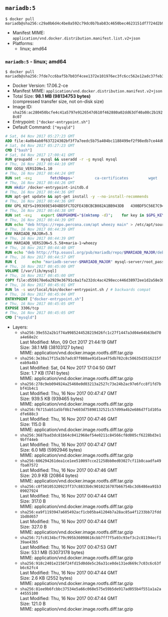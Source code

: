 ## `mariadb:5`

```console
$ docker pull mariadb@sha256:c29a0b6d4c4be8a592c79dc0b7bab83c4650bec4623151df7724d2b9f6716dfe
```

-	Manifest MIME: `application/vnd.docker.distribution.manifest.list.v2+json`
-	Platforms:
	-	linux; amd64

### `mariadb:5` - linux; amd64

```console
$ docker pull mariadb@sha256:7fde7cc6baf5b7b03f4cee1372e101976ec3fc6cc562e12adc37feb33a906e41
```

-	Docker Version: 17.06.2-ce
-	Manifest MIME: `application/vnd.docker.distribution.manifest.v2+json`
-	Total Size: **98.1 MB (98134753 bytes)**  
	(compressed transfer size, not on-disk size)
-	Image ID: `sha256:ac280450bcfe4c41a5797e9126547d610f462880a02dd63df40a08c2b1928c07`
-	Entrypoint: `["docker-entrypoint.sh"]`
-	Default Command: `["mysqld"]`

```dockerfile
# Sat, 04 Nov 2017 05:27:23 GMT
ADD file:4a0b4ab0f637224302bf3f7a7eedc5b75a404bc1188499ef2f98edb7ce44d0ed in / 
# Sat, 04 Nov 2017 05:27:23 GMT
CMD ["bash"]
# Sat, 04 Nov 2017 17:00:41 GMT
RUN groupadd -r mysql && useradd -r -g mysql mysql
# Thu, 16 Nov 2017 00:44:10 GMT
ENV GOSU_VERSION=1.10
# Thu, 16 Nov 2017 00:44:24 GMT
RUN set -ex; 		fetchDeps=' 		ca-certificates 		wget 	'; 	apt-get update; 	apt-get install -y --no-install-recommends $fetchDeps; 	rm -rf /var/lib/apt/lists/*; 		dpkgArch="$(dpkg --print-architecture | awk -F- '{ print $NF }')"; 	wget -O /usr/local/bin/gosu "https://github.com/tianon/gosu/releases/download/$GOSU_VERSION/gosu-$dpkgArch"; 	wget -O /usr/local/bin/gosu.asc "https://github.com/tianon/gosu/releases/download/$GOSU_VERSION/gosu-$dpkgArch.asc"; 		export GNUPGHOME="$(mktemp -d)"; 	gpg --keyserver ha.pool.sks-keyservers.net --recv-keys B42F6819007F00F88E364FD4036A9C25BF357DD4; 	gpg --batch --verify /usr/local/bin/gosu.asc /usr/local/bin/gosu; 	rm -r "$GNUPGHOME" /usr/local/bin/gosu.asc; 		chmod +x /usr/local/bin/gosu; 	gosu nobody true; 		apt-get purge -y --auto-remove $fetchDeps
# Thu, 16 Nov 2017 00:44:26 GMT
RUN mkdir /docker-entrypoint-initdb.d
# Thu, 16 Nov 2017 00:44:36 GMT
RUN apt-get update && apt-get install -y --no-install-recommends 		apt-transport-https ca-certificates 		pwgen 	&& rm -rf /var/lib/apt/lists/*
# Thu, 16 Nov 2017 00:44:36 GMT
ENV GPG_KEYS=199369E5404BD5FC7D2FE43BCBCB082A1BB943DB 	430BDF5C56E7C94E848EE60C1C4CBDCDCD2EFD2A 	4D1BB29D63D98E422B2113B19334A25F8507EFA5
# Thu, 16 Nov 2017 00:44:38 GMT
RUN set -ex; 	export GNUPGHOME="$(mktemp -d)"; 	for key in $GPG_KEYS; do 		gpg --keyserver ha.pool.sks-keyservers.net --recv-keys "$key"; 	done; 	gpg --export $GPG_KEYS > /etc/apt/trusted.gpg.d/mariadb.gpg; 	rm -r "$GNUPGHOME"; 	apt-key list
# Thu, 16 Nov 2017 00:44:39 GMT
RUN echo "deb https://repo.percona.com/apt wheezy main" > /etc/apt/sources.list.d/percona.list 	&& { 		echo 'Package: *'; 		echo 'Pin: release o=Percona Development Team'; 		echo 'Pin-Priority: 998'; 	} > /etc/apt/preferences.d/percona
# Thu, 16 Nov 2017 00:44:39 GMT
ENV MARIADB_MAJOR=5.5
# Thu, 16 Nov 2017 00:44:39 GMT
ENV MARIADB_VERSION=5.5.58+maria-1~wheezy
# Thu, 16 Nov 2017 00:44:40 GMT
RUN echo "deb http://ftp.osuosl.org/pub/mariadb/repo/$MARIADB_MAJOR/debian wheezy main" > /etc/apt/sources.list.d/mariadb.list 	&& { 		echo 'Package: *'; 		echo 'Pin: release o=MariaDB'; 		echo 'Pin-Priority: 999'; 	} > /etc/apt/preferences.d/mariadb
# Thu, 16 Nov 2017 00:44:57 GMT
RUN { 		echo "mariadb-server-$MARIADB_MAJOR" mysql-server/root_password password 'unused'; 		echo "mariadb-server-$MARIADB_MAJOR" mysql-server/root_password_again password 'unused'; 	} | debconf-set-selections 	&& apt-get update 	&& apt-get install -y 		"mariadb-server=$MARIADB_VERSION" 		percona-xtrabackup 		socat 	&& rm -rf /var/lib/apt/lists/* 	&& sed -ri 's/^user\s/#&/' /etc/mysql/my.cnf /etc/mysql/conf.d/* 	&& rm -rf /var/lib/mysql && mkdir -p /var/lib/mysql /var/run/mysqld 	&& chown -R mysql:mysql /var/lib/mysql /var/run/mysqld 	&& chmod 777 /var/run/mysqld 	&& find /etc/mysql/ -name '*.cnf' -print0 		| xargs -0 grep -lZE '^(bind-address|log)' 		| xargs -rt -0 sed -Ei 's/^(bind-address|log)/#&/' 	&& echo '[mysqld]\nskip-host-cache\nskip-name-resolve' > /etc/mysql/conf.d/docker.cnf
# Thu, 16 Nov 2017 00:45:00 GMT
VOLUME [/var/lib/mysql]
# Thu, 16 Nov 2017 00:45:00 GMT
COPY file:d559178e6a2929e36791c6a1fa232dc4ac4298ecc446d38972ee1d2a58e30621 in /usr/local/bin/ 
# Thu, 16 Nov 2017 00:45:01 GMT
RUN ln -s usr/local/bin/docker-entrypoint.sh / # backwards compat
# Thu, 16 Nov 2017 00:45:04 GMT
ENTRYPOINT ["docker-entrypoint.sh"]
# Thu, 16 Nov 2017 00:45:05 GMT
EXPOSE 3306/tcp
# Thu, 16 Nov 2017 00:45:05 GMT
CMD ["mysqld"]
```

-	Layers:
	-	`sha256:39e552a2b1f74a9985244528219d26fc1c27f1447a3d04e64b63bd70a4e68e2c`  
		Last Modified: Mon, 09 Oct 2017 21:44:19 GMT  
		Size: 38.1 MB (38103127 bytes)  
		MIME: application/vnd.docker.image.rootfs.diff.tar.gzip
	-	`sha256:3e38a17f15a3b7adc07f080ae91d1ea475db782c8c50635d3516215feab9a4b3`  
		Last Modified: Sat, 04 Nov 2017 17:04:50 GMT  
		Size: 1.7 KB (1741 bytes)  
		MIME: application/vnd.docker.image.rootfs.diff.tar.gzip
	-	`sha256:278c9eb094924a25460e0d03213a2527c73e24b2ac97e6fcc8f1fd7bbf41b4c1`  
		Last Modified: Thu, 16 Nov 2017 00:47:47 GMT  
		Size: 939.5 KB (939465 bytes)  
		MIME: application/vnd.docker.image.rootfs.diff.tar.gzip
	-	`sha256:f6715ab51a5bf0b17e603d75898132521c57d99a4b2e686d7f1d105adfe688c3`  
		Last Modified: Thu, 16 Nov 2017 00:47:46 GMT  
		Size: 115.0 B  
		MIME: application/vnd.docker.image.rootfs.diff.tar.gzip
	-	`sha256:3687bad3dc81b64c0412968ef54e0211c84566cf8d005cf6228bd3e19bff44eb`  
		Last Modified: Thu, 16 Nov 2017 00:47:47 GMT  
		Size: 6.0 MB (5992946 bytes)  
		MIME: application/vnd.docker.image.rootfs.diff.tar.gzip
	-	`sha256:606294261dea1ce1ee510097cce21258bb0ed03027cf11b8caadfa49fba07572`  
		Last Modified: Thu, 16 Nov 2017 00:47:46 GMT  
		Size: 20.9 KB (20864 bytes)  
		MIME: application/vnd.docker.image.rootfs.diff.tar.gzip
	-	`sha256:c0f50105320923ff37c8833b0c9010216707b66754bc3d6486ea91b309027924`  
		Last Modified: Thu, 16 Nov 2017 00:47:44 GMT  
		Size: 317.0 B  
		MIME: application/vnd.docker.image.rootfs.diff.tar.gzip
	-	`sha256:ea9f1193947a605492acf1cb05ba41204b7a28ac85a4f1233bb72fdd1bd8d657`  
		Last Modified: Thu, 16 Nov 2017 00:47:44 GMT  
		Size: 327.0 B  
		MIME: application/vnd.docker.image.rootfs.diff.tar.gzip
	-	`sha256:71fc0134bcf79c995b36098616cbb7ff7f5a93c93ef3c2c81194ecf139ae43b5`  
		Last Modified: Thu, 16 Nov 2017 00:47:53 GMT  
		Size: 53.1 MB (53073178 bytes)  
		MIME: application/vnd.docker.image.rootfs.diff.tar.gzip
	-	`sha256:918c2401e2156f24fd15d0dde5c26a31ce0de131ed669c7c03c6c63fb6c62fc4`  
		Last Modified: Thu, 16 Nov 2017 00:47:44 GMT  
		Size: 2.6 KB (2552 bytes)  
		MIME: application/vnd.docker.image.rootfs.diff.tar.gzip
	-	`sha256:81ee9b6fcbbc37534e5a66c068e575e59b5de917ad055b4f551a1a2a44555100`  
		Last Modified: Thu, 16 Nov 2017 00:47:44 GMT  
		Size: 121.0 B  
		MIME: application/vnd.docker.image.rootfs.diff.tar.gzip
